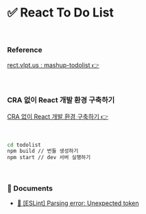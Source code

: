 # ✅ React To Do List

<br>

### Reference

[rect.vlpt.us : mashup-todolist 👉](https://react.vlpt.us/mashup-todolist/)

<br>

### CRA 없이 React 개발 환경 구축하기

[CRA 없이 React 개발 환경 구축하기 👉](https://github.com/mireyhgnay/react-roadmap/blob/main/01_React/Docs/01.%20CRA%20%EC%97%86%EC%9D%B4%20React%20Project%20%EC%85%8B%ED%8C%85%ED%95%98%EA%B8%B0.md)

<br>

```bash
cd todolist
npm build // 번들 생성하기
npm start // dev 서버 실행하기
```

<br>

### 📁 Documents

- [🚨 [ESLint] Parsing error: Unexpected token](https://github.com/mireyhgnay/react-todolist/blob/main/Docs/ESLint%20%EC%97%90%EB%9F%AC%20%3A%3A%20Parsing%20error%3A%20Unexpected%20token.md)
